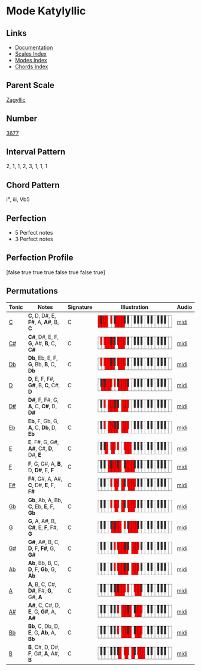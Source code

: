 # Mode Katylyllic

## Links

- [Documentation](README.md)
- [Scales Index](Scales.md)
- [Modes Index](Modes.md)
- [Chords Index](Chords.md)

## Parent Scale

[Zagyllic](ScaleZagyllic.md)

## Number

[3677](https://ianring.com/musictheory/scales/3677)

## Interval Pattern

2, 1, 1, 2, 3, 1, 1, 1

## Chord Pattern

i⁰, iii, Vb5

## Perfection

- 5 Perfect notes
- 3 Perfect notes

## Perfection Profile

[false true true true false true false true]

## Permutations

| Tonic | Notes | Signature | Illustration | Audio |
|-------|-------|-----------|--------------|-------|
| [C](ModeCNaturalKatylyllic.md) | **C**, D, D#, E, **F#**, A, **A#**, B, **C** | C | ![CNaturalKatylyllic](ModeCNaturalKatylyllic.png) | [midi](https://github.com/edipermadi/music/blob/main/docs/ModeCNaturalKatylyllic.mid?raw=true) |
| [C#](ModeCSharpKatylyllic.md) | **C#**, D#, E, F, **G**, A#, **B**, C, **C#** | C | ![CSharpKatylyllic](ModeCSharpKatylyllic.png) | [midi](https://github.com/edipermadi/music/blob/main/docs/ModeCSharpKatylyllic.mid?raw=true) |
| [Db](ModeDFlatKatylyllic.md) | **Db**, Eb, E, F, **G**, Bb, **B**, C, **Db** | C | ![DFlatKatylyllic](ModeDFlatKatylyllic.png) | [midi](https://github.com/edipermadi/music/blob/main/docs/ModeDFlatKatylyllic.mid?raw=true) |
| [D](ModeDNaturalKatylyllic.md) | **D**, E, F, F#, **G#**, B, **C**, C#, **D** | C | ![DNaturalKatylyllic](ModeDNaturalKatylyllic.png) | [midi](https://github.com/edipermadi/music/blob/main/docs/ModeDNaturalKatylyllic.mid?raw=true) |
| [D#](ModeDSharpKatylyllic.md) | **D#**, F, F#, G, **A**, C, **C#**, D, **D#** | C | ![DSharpKatylyllic](ModeDSharpKatylyllic.png) | [midi](https://github.com/edipermadi/music/blob/main/docs/ModeDSharpKatylyllic.mid?raw=true) |
| [Eb](ModeEFlatKatylyllic.md) | **Eb**, F, Gb, G, **A**, C, **Db**, D, **Eb** | C | ![EFlatKatylyllic](ModeEFlatKatylyllic.png) | [midi](https://github.com/edipermadi/music/blob/main/docs/ModeEFlatKatylyllic.mid?raw=true) |
| [E](ModeENaturalKatylyllic.md) | **E**, F#, G, G#, **A#**, C#, **D**, D#, **E** | C | ![ENaturalKatylyllic](ModeENaturalKatylyllic.png) | [midi](https://github.com/edipermadi/music/blob/main/docs/ModeENaturalKatylyllic.mid?raw=true) |
| [F](ModeFNaturalKatylyllic.md) | **F**, G, G#, A, **B**, D, **D#**, E, **F** | C | ![FNaturalKatylyllic](ModeFNaturalKatylyllic.png) | [midi](https://github.com/edipermadi/music/blob/main/docs/ModeFNaturalKatylyllic.mid?raw=true) |
| [F#](ModeFSharpKatylyllic.md) | **F#**, G#, A, A#, **C**, D#, **E**, F, **F#** | C | ![FSharpKatylyllic](ModeFSharpKatylyllic.png) | [midi](https://github.com/edipermadi/music/blob/main/docs/ModeFSharpKatylyllic.mid?raw=true) |
| [Gb](ModeGFlatKatylyllic.md) | **Gb**, Ab, A, Bb, **C**, Eb, **E**, F, **Gb** | C | ![GFlatKatylyllic](ModeGFlatKatylyllic.png) | [midi](https://github.com/edipermadi/music/blob/main/docs/ModeGFlatKatylyllic.mid?raw=true) |
| [G](ModeGNaturalKatylyllic.md) | **G**, A, A#, B, **C#**, E, **F**, F#, **G** | C | ![GNaturalKatylyllic](ModeGNaturalKatylyllic.png) | [midi](https://github.com/edipermadi/music/blob/main/docs/ModeGNaturalKatylyllic.mid?raw=true) |
| [G#](ModeGSharpKatylyllic.md) | **G#**, A#, B, C, **D**, F, **F#**, G, **G#** | C | ![GSharpKatylyllic](ModeGSharpKatylyllic.png) | [midi](https://github.com/edipermadi/music/blob/main/docs/ModeGSharpKatylyllic.mid?raw=true) |
| [Ab](ModeAFlatKatylyllic.md) | **Ab**, Bb, B, C, **D**, F, **Gb**, G, **Ab** | C | ![AFlatKatylyllic](ModeAFlatKatylyllic.png) | [midi](https://github.com/edipermadi/music/blob/main/docs/ModeAFlatKatylyllic.mid?raw=true) |
| [A](ModeANaturalKatylyllic.md) | **A**, B, C, C#, **D#**, F#, **G**, G#, **A** | C | ![ANaturalKatylyllic](ModeANaturalKatylyllic.png) | [midi](https://github.com/edipermadi/music/blob/main/docs/ModeANaturalKatylyllic.mid?raw=true) |
| [A#](ModeASharpKatylyllic.md) | **A#**, C, C#, D, **E**, G, **G#**, A, **A#** | C | ![ASharpKatylyllic](ModeASharpKatylyllic.png) | [midi](https://github.com/edipermadi/music/blob/main/docs/ModeASharpKatylyllic.mid?raw=true) |
| [Bb](ModeBFlatKatylyllic.md) | **Bb**, C, Db, D, **E**, G, **Ab**, A, **Bb** | C | ![BFlatKatylyllic](ModeBFlatKatylyllic.png) | [midi](https://github.com/edipermadi/music/blob/main/docs/ModeBFlatKatylyllic.mid?raw=true) |
| [B](ModeBNaturalKatylyllic.md) | **B**, C#, D, D#, **F**, G#, **A**, A#, **B** | C | ![BNaturalKatylyllic](ModeBNaturalKatylyllic.png) | [midi](https://github.com/edipermadi/music/blob/main/docs/ModeBNaturalKatylyllic.mid?raw=true) |
